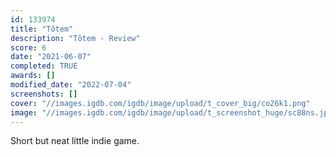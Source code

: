 ```yaml
---
id: 133974
title: "Tôtem"
description: "Tôtem - Review"
score: 6
date: "2021-06-07"
completed: TRUE
awards: []
modified_date: "2022-07-04"
screenshots: []
cover: "//images.igdb.com/igdb/image/upload/t_cover_big/co26k1.png"
image: "//images.igdb.com/igdb/image/upload/t_screenshot_huge/sc88ns.jpg"
---
```

Short but neat little indie game.